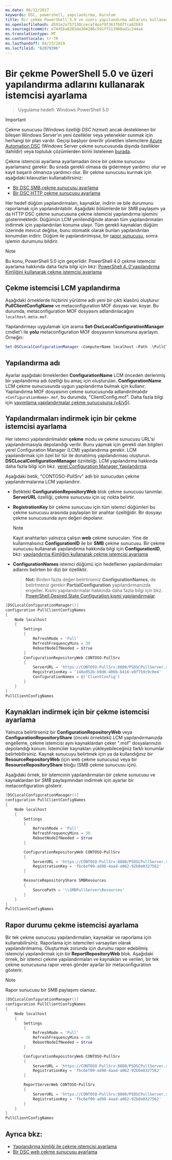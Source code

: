 ```yaml
---
ms.date: 06/12/2017
keywords: DSC, powershell, yapılandırma, Kurulum
title: Bir çekme PowerShell 5.0 ve üzeri yapılandırma adlarını kullanarak istemcisi ayarlama
ms.openlocfilehash: d591e2a757130ccecaf4eaf9f363f607fca82b93
ms.sourcegitcommit: e7445ba8203da304286c591ff513900ad1c244a4
ms.translationtype: MT
ms.contentlocale: tr-TR
ms.lasthandoff: 04/23/2019
ms.locfileid: "62079396"
---
```

# <a name="set-up-a-pull-client-using-configuration-names-in-powershell-50-and-later"></a>Bir çekme PowerShell 5.0 ve üzeri yapılandırma adlarını kullanarak istemcisi ayarlama

> Uygulama hedefi: Windows PowerShell 5.0

> [!IMPORTANT]
> Çekme sunucusu (Windows özelliği *DSC hizmet*) ancak desteklenen bir bileşen Windows Server'ın yeni özellikler veya yetenekler sunmak için herhangi bir plan vardır. Geçişi başlıyor önerilir yönetilen istemcilere [Azure Automation DSC](/azure/automation/automation-dsc-getting-started) (Windows Server çekme sunucusunda dışında özellikler dahildir) veya topluluk çözümlerden birini listelenen [burada](pullserver.md#community-solutions-for-pull-service).

Çekme istemcisi ayarlama ayarlamadan önce bir çekme sunucusu ayarlamanız gerekir. Bu sırada gerekli olmasa da gidermeye yardımcı olur ve kayıt başarılı olmanıza yardımcı olur. Bir çekme sunucusu kurmak için aşağıdaki kılavuzları kullanabilirsiniz:

- [Bir DSC SMB çekme sunucusu ayarlama](pullServerSmb.md)
- [Bir DSC HTTP çekme sunucusu ayarlama](pullServer.md)

Her hedef düğüm yapılandırmaları, kaynaklar, indirin ve bile durumunu raporlamak için yapılandırılabilir. Aşağıdaki bölümlerde bir SMB paylaşımı ya da HTTP DSC çekme sunucusuna çekme istemcisi yapılandırma işlemini göstermektedir. Düğümün LCM yenilendiğinde atanan tüm yapılandırmaları indirmek için yapılandırılan konuma ulaşır. Tüm gerekli kaynakları düğüm üzerinde mevcut değilse, bunu otomatik olarak bunları yapılandırılan konumdan indirir. Düğüm ile yapılandırılmışsa, bir [rapor sunucusu](reportServer.md), sonra işlemin durumunu bildirir.

> [!NOTE]
> Bu konu, PowerShell 5.0 için geçerlidir.
> PowerShell 4.0 çekme istemcisi ayarlama hakkında daha fazla bilgi için bkz: [PowerShell 4. 0'yapılandırma Kimliğini kullanarak çekme istemcisi ayarlama](pullClientConfigID4.md)

## <a name="configure-the-pull-client-lcm"></a>Çekme istemcisi LCM yapılandırma

Aşağıdaki örneklerde hiçbirini yürütme adlı yeni bir çıktı klasörü oluşturur **PullClientConfigName** ve metaconfiguration MOF dosyası var. koyar. Bu durumda, metaconfiguration MOF dosyasını adlandırılacağını `localhost.meta.mof`.

Yapılandırmayı uygulamak için arama **Set-DscLocalConfigurationManager** cmdlet'i ile **yolu** metaconfiguration MOF dosyasının konumuna ayarlayın. Örneğin:

```powershell
Set-DSCLocalConfigurationManager –ComputerName localhost –Path .\PullClientConfigName –Verbose.
```

## <a name="configuration-name"></a>Yapılandırma adı

Ayarlar aşağıdaki örneklerden **ConfigurationName** LCM önceden derlenmiş bir yapılandırma adı özelliği bu amaç için oluşturulan. **ConfigurationName** LCM çekme sunucusunda uygun yapılandırma bulmak için kullanır. Yapılandırma MOF dosyasının çekme sunucusunda adlandırılmalıdır `<ConfigurationName>.mof`, bu durumda, "ClientConfig.mof". Daha fazla bilgi için [yayımlama yapılandırmalar çekme sunucusuna (v4/v5)](publishConfigs.md).

## <a name="set-up-a-pull-client-to-download-configurations"></a>Yapılandırmaları indirmek için bir çekme istemcisi ayarlama

Her istemci yapılandırılmalıdır **çekme** modu ve çekme sunucusu URL'si yapılandırmasıyla depolandığı verilir. Bunu yapmak için gerekli olan bilgileri yerel Configuration Manager (LCM) yapılandırma gerekir. LCM yapılandırmak için özel bir tür ile donatılmış yapılandırması oluşturun. **DSCLocalConfigurationManager** özniteliği. LCM yapılandırma hakkında daha fazla bilgi için bkz. [yerel Configuration Manager Yapılandırma](../managing-nodes/metaConfig.md).

Aşağıdaki betik, "CONTOSO-PullSrv" adlı bir sunucudan çekme yapılandırmalarına LCM yapılandırır.

- Betikteki **ConfigurationRepositoryWeb** blok çekme sunucusu tanımlar. **ServerURL** özelliği, çekme sunucusu için uç nokta belirtir.

- **RegistrationKey** bir çekme sunucusu için tüm istemci düğümleri bu çekme sunucusu arasında paylaşılan bir anahtar özelliğidir. Bir dosyayı çekme sunucusunda aynı değeri depolanır.
  > [!NOTE]
  > Kayıt anahtarları yalnızca çalışın **web** çekme sunucuları. Yine de kullanmalısınız **ConfigurationID** ile bir **SMB** çekme sunucusu.
  > Bir çekme sunucusu kullanarak yapılandırma hakkında bilgi için **ConfigurationID**, bkz: [yapılandırma Kimliğini kullanarak çekme istemcisi ayarlama](pullClientConfigId.md)

- **ConfigurationNames** istemci düğümü için hedeflenen yapılandırmaları adlarını belirten bir dizi bir özelliktir.
  >**Not:** Birden fazla değer belirtirseniz **ConfigurationNames**, de belirtmeniz gerekir **PartialConfiguration** yapılandırmanızda engeller.
  >Kısmi yapılandırmalar hakkında daha fazla bilgi için bkz. [PowerShell Desired State Configuration kısmi yapılandırmalar](partialConfigs.md).

```powershell
[DSCLocalConfigurationManager()]
configuration PullClientConfigNames
{
    Node localhost
    {
        Settings
        {
            RefreshMode = 'Pull'
            RefreshFrequencyMins = 30
            RebootNodeIfNeeded = $true
        }
        ConfigurationRepositoryWeb CONTOSO-PullSrv
        {
            ServerURL = 'https://CONTOSO-PullSrv:8080/PSDSCPullServer.svc'
            RegistrationKey = '140a952b-b9d6-406b-b416-e0f759c9c0e4'
            ConfigurationNames = @('ClientConfig')
        }
    }
}
PullClientConfigNames
```

## <a name="set-up-a-pull-client-to-download-resources"></a>Kaynakları indirmek için bir çekme istemcisi ayarlama

Yalnızca belirtirseniz bir **ConfigurationRepositoryWeb** veya **ConfigurationRepositoryShare** (önceki örnekteki) LCM yapılandırmanızda engelleme, çekme istemcisi aynı kaynaklardan çeker ".mof" dosyalarınızın depolandığı konum. İstemciler kaynakları yükleyebileceğiniz farklı konumlar belirtebilirsiniz. Kaynak sunucuyu belirtmek için ya da kullandığınız bir **ResourceRepositoryWeb** (için web çekme sunucusu) veya bir **ResourceRepositoryShare** bloğu (SMB çekme sunucusu için).

Aşağıdaki örnek, bir istemcinin yapılandırmaları bir çekme sunucusu ve kaynaklardan bir SMB paylaşımından indirmek için ayarlar bir metaconfiguration gösterir.

```powershell
[DSCLocalConfigurationManager()]
configuration PullClientConfigNames
{
    Node localhost
    {
        Settings
        {
            RefreshMode = 'Pull'
            RefreshFrequencyMins = 30
            RebootNodeIfNeeded = $true
        }

        ConfigurationRepositoryWeb CONTOSO-PullSrv
        {
            ServerURL = 'https://CONTOSO-PullSrv:8080/PSDSCPullServer.svc'
            RegistrationKey = 'fbc6ef09-ad98-4aad-a062-92b0e0327562'
        }

        ResourceRepositoryShare SMBResources
        {
            SourcePath = '\\SMBPullServer\Resources'
        }
    }
}
PullClientConfigNames
```

## <a name="set-up-a-pull-client-to-report-status"></a>Rapor durumu çekme istemcisi ayarlama

Bir tek çekme sunucusu yapılandırmaları, kaynaklar ve raporlama için kullanabilirsiniz. Raporlama için istemcileri varsayılan olarak yapılandırılmamış. Oluşturmak zorunda için durumu rapor edebilmiş istemciyi yapılandırmak için bir **ReportRepositoryWeb** blok. Aşağıdaki örnek, bir istemci çekme yapılandırmaları ve kaynakları ve verileri, bir tek çekme sunucusuna rapor veren gönder ayarlar bir metaconfiguration gösterir.

> [!NOTE]
> Rapor sunucusu bir SMB paylaşımı olamaz.

```powershell
[DSCLocalConfigurationManager()]
configuration PullClientConfigNames
{
    Node localhost
    {
        Settings
        {
            RefreshMode = 'Pull'
            RefreshFrequencyMins = 30
            RebootNodeIfNeeded = $true
        }

        ConfigurationRepositoryWeb CONTOSO-PullSrv
        {
            ServerURL = 'https://CONTOSO-PullSrv:8080/PSDSCPullServer.svc'
            RegistrationKey = 'fbc6ef09-ad98-4aad-a062-92b0e0327562'
        }

        ReportServerWeb CONTOSO-PullSrv
        {
            ServerURL = 'https://CONTOSO-PullSrv:8080/PSDSCPullServer.svc'
            RegistrationKey = 'fbc6ef09-ad98-4aad-a062-92b0e0327562'
        }
    }
}
PullClientConfigNames
```

## <a name="see-also"></a>Ayrıca bkz:

* [Yapılandırma kimliği ile çekme istemcisi ayarlama](PullClientConfigNames.md)
* [Bir DSC web çekme sunucusu ayarlama](pullServer.md)
